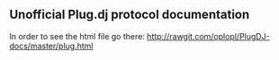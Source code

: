 Unofficial Plug.dj protocol documentation
-----------------------------------------

In order to see the html file go there:
http://rawgit.com/oplopl/PlugDJ-docs/master/plug.html
